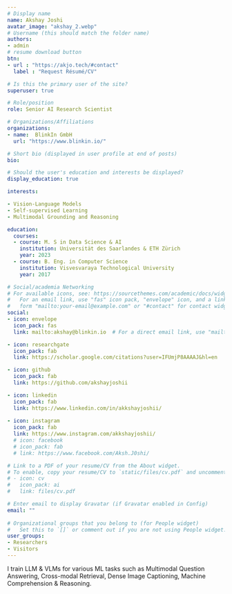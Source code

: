 ```yaml
---
# Display name
name: Akshay Joshi
avatar_image: "akshay_2.webp"
# Username (this should match the folder name)
authors:
- admin
# resume download button
btn:
- url : "https://akjo.tech/#contact"
  label : "Request Résumé/CV"

# Is this the primary user of the site?
superuser: true

# Role/position
role: Senior AI Research Scientist

# Organizations/Affiliations
organizations:
- name:  BlinkIn GmbH
  url: "https://www.blinkin.io/"

# Short bio (displayed in user profile at end of posts)
bio:

# Should the user's education and interests be displayed?
display_education: true

interests:

- Vision-Language Models
- Self-supervised Learning
- Multimodal Grounding and Reasoning

education:
  courses:
  - course: M. S in Data Science & AI
    institution: Universität des Saarlandes & ETH Zürich
    year: 2023
  - course: B. Eng. in Computer Science
    institution: Visvesvaraya Technological University
    year: 2017

# Social/academia Networking
# For available icons, see: https://sourcethemes.com/academic/docs/widgets/#icons
#   For an email link, use "fas" icon pack, "envelope" icon, and a link in the
#   form "mailto:your-email@example.com" or "#contact" for contact widget.
social:
- icon: envelope
  icon_pack: fas
  link: mailto:akshay@blinkin.io  # For a direct email link, use "mailto:test@example.org".

- icon: researchgate
  icon_pack: fab
  link: https://scholar.google.com/citations?user=IFUmjP8AAAAJ&hl=en

- icon: github
  icon_pack: fab
  link: https://github.com/akshayjoshii

- icon: linkedin
  icon_pack: fab
  link: https://www.linkedin.com/in/akkshayjoshii/
  
- icon: instagram
  icon_pack: fab
  link: https://www.instagram.com/akkshayjoshii/
  # icon: facebook
  # icon_pack: fab
  # link: https://www.facebook.com/Aksh.J0shi/

# Link to a PDF of your resume/CV from the About widget.
# To enable, copy your resume/CV to `static/files/cv.pdf` and uncomment the lines below.  
# - icon: cv
#   icon_pack: ai
#   link: files/cv.pdf

# Enter email to display Gravatar (if Gravatar enabled in Config)
email: ""
  
# Organizational groups that you belong to (for People widget)
#   Set this to `[]` or comment out if you are not using People widget.  
user_groups:
- Researchers
- Visitors
---
```

I train LLM & VLMs for various ML tasks such as Multimodal Question Answering, Cross-modal Retrieval, Dense Image Captioning, Machine Comprehension & Reasoning.



